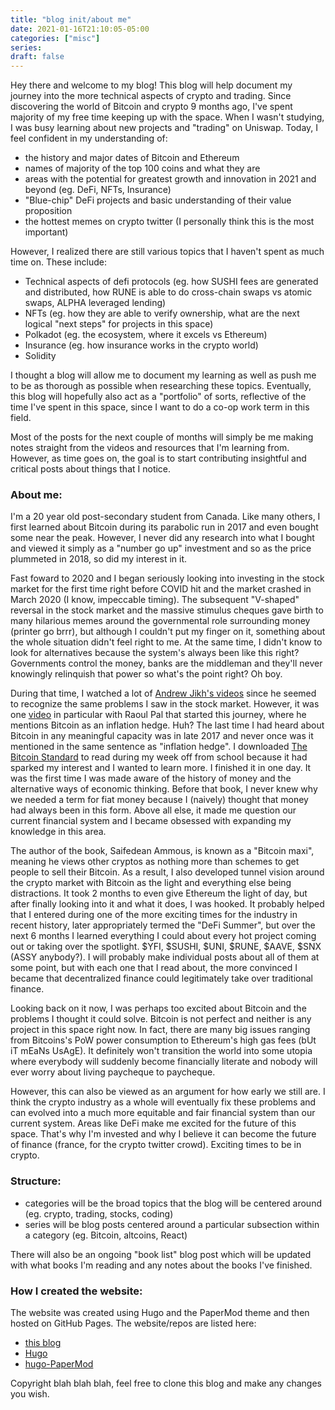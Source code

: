 ```yaml
---
title: "blog init/about me"
date: 2021-01-16T21:10:05-05:00
categories: ["misc"]
series:
draft: false
---
```

Hey there and welcome to my blog! This blog will help document my journey into the more technical aspects of crypto and trading. Since discovering the world of Bitcoin and crypto 9 months ago, I've spent majority of my free time keeping up with the space. When I wasn't studying, I was busy learning about new projects and "trading" on Uniswap. Today, I feel confident in my understanding of: 
- the history and major dates of Bitcoin and Ethereum
- names of majority of the top 100 coins and what they are 
- areas with the potential for greatest growth and innovation in 2021 and beyond (eg. DeFi, NFTs, Insurance)
- "Blue-chip" DeFi projects and basic understanding of their value proposition
- the hottest memes on crypto twitter (I personally think this is the most important)

However, I realized there are still various topics that I haven't spent as much time on. These include: 
- Technical aspects of defi protocols (eg. how SUSHI fees are generated and distributed, how RUNE is able to do cross-chain swaps vs atomic swaps, ALPHA leveraged lending)
- NFTs (eg. how they are able to verify ownership, what are the next logical "next steps" for projects in this space)
- Polkadot (eg. the ecosystem, where it excels vs Ethereum)
- Insurance (eg. how insurance works in the crypto world)
- Solidity

I thought a blog will allow me to document my learning as well as push me to be as thorough as possible when researching these topics. Eventually, this blog will hopefully also act as a "portfolio" of sorts, reflective of the time I've spent in this space, since I want to do a co-op work term in this field.

Most of the posts for the next couple of months will simply be me making notes straight from the videos and resources that I'm learning from. However, as time goes on, the goal is to start contributing insightful and critical posts about things that I notice. 

### About me:  
I'm a 20 year old post-secondary student from Canada. Like many others, I first learned about Bitcoin during its parabolic run in 2017 and even bought some near the peak. However, I never did any research into what I bought and viewed it simply as a "number go up" investment and so as the price plummeted in 2018, so did my interest in it. 

Fast foward to 2020 and I began seriously looking into investing in the stock market for the first time right before COVID hit and the market crashed in March 2020 (I know, impeccable timing). The subsequent "V-shaped" reversal in the stock market and the massive stimulus cheques gave birth to many hilarious memes around the governmental role surrounding money (printer go brrr), but although I couldn't put my finger on it, something about the whole situation didn't feel right to me. At the same time, I didn't know to look for alternatives because the system's always been like this right? Governments control the money, banks are the middleman and they'll never knowingly relinquish that power so what's the point right? Oh boy. 

During that time, I watched a lot of [Andrew Jikh's videos](https://www.youtube.com/c/AndreiJikh/videos) since he seemed to recognize the same problems I saw in the stock market. However, it was one [video](https://www.youtube.com/watch?v=92wenJfjBDY) in particular with Raoul Pal that started this journey, where he mentions Bitcoin as an inflation hedge. Huh? The last time I had heard about Bitcoin in any meaningful capacity was in late 2017 and never once was it mentioned in the same sentence as "inflation hedge". I downloaded [The Bitcoin Standard](https://www.amazon.com/Bitcoin-Standard-Decentralized-Alternative-Central/dp/1119473861) to read during my week off from school because it had sparked my interest and I wanted to learn more. I finished it in one day. It was the first time I was made aware of the history of money and the alternative ways of economic thinking. Before that book, I never knew why we needed a term for fiat money because I (naively) thought that money had always been in this form. Above all else, it made me question our current financial system and I became obsessed with expanding my knowledge in this area. 

The author of the book, Saifedean Ammous, is known as a "Bitcoin maxi", meaning he views other cryptos as nothing more than schemes to get people to sell their Bitcoin. As a result, I also developed tunnel vision around the crypto market with Bitcoin as the light and everything else being distractions. It took 2 months to even give Ethereum the light of day, but after finally looking into it and what it does, I was hooked. It probably helped that I entered during one of the more exciting times for the industry in recent history, later appropriately termed the "DeFi Summer", but over the next 6 months I learned everything I could about every hot project coming out or taking over the spotlight. $YFI, $SUSHI, $UNI, $RUNE, $AAVE, $SNX (ASSY anybody?). I will probably make individual posts about all of them at some point, but with each one that I read about, the more convinced I became that decentralized finance could legitimately take over traditional finance. 

Looking back on it now, I was perhaps too excited about Bitcoin and the problems I thought it could solve. Bitcoin is not perfect and neither is any project in this space right now. In fact, there are many big issues ranging from Bitcoins's PoW power consumption to Ethereum's high gas fees (bUt iT mEaNs UsAgE). It definitely won't transition the world into some utopia where everybody will suddenly become financially literate and nobody will ever worry about living paycheque to paycheque. 
 
However, this can also be viewed as an argument for how early we still are. I think the crypto industry as a whole will eventually fix these problems and can evolved into a much more equitable and fair financial system than our current system. Areas like DeFi make me excited for the future of this space. That's why I'm invested and why I believe it can become the future of finance (france, for the crypto twitter crowd). Exciting times to be in crypto. 

### Structure: 
- categories will be the broad topics that the blog will be centered around (eg. crypto, trading, stocks, coding)
- series will be blog posts centered around a particular subsection within a category (eg. Bitcoin, altcoins, React)

There will also be an ongoing "book list" blog post which will be updated with what books I'm reading and any notes about the books I've finished. 

### How I created the website: 
The website was created using Hugo and the PaperMod theme and then hosted on GitHub Pages. The website/repos are listed here: 
- [this blog](https://github.com/da-wg/myBlog)
- [Hugo](https://gohugo.io/)
- [hugo-PaperMod](https://github.com/adityatelange/hugo-PaperMod)

Copyright blah blah blah, feel free to clone this blog and make any changes you wish. 
